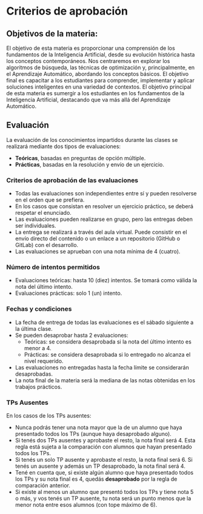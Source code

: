 # Criterios de aprobación

## Objetivos de la materia:

El objetivo de esta materia es proporcionar una comprensión de los fundamentos de la Inteligencia Artificial, desde su 
evolución histórica hasta los conceptos contemporáneos. Nos centraremos en explorar los algoritmos de búsqueda, las 
técnicas de optimización y, principalmente, en el Aprendizaje Automático, abordando los conceptos básicos. El objetivo 
final es capacitar a los estudiantes para comprender, implementar y aplicar soluciones inteligentes en una variedad de 
contextos. El objetivo principal de esta materia es sumergir a los estudiantes en los fundamentos de la Inteligencia 
Artificial, destacando que va más allá del Aprendizaje Automático. 

## Evaluación

La evaluación de los conocimientos impartidos durante las clases se realizará mediante dos tipos de evaluaciones:
- **Teóricas**, basadas en preguntas de opción múltiple.
- **Prácticas**, basadas en la resolución y envío de un ejercicio.

### Criterios de aprobación de las evaluaciones

- Todas las evaluaciones son independientes entre sí y pueden resolverse en el orden que se prefiera.
- En los casos que consistan en resolver un ejercicio práctico, se deberá respetar el enunciado.
- Las evaluaciones pueden realizarse en grupo, pero las entregas deben ser individuales.
- La entrega se realizará a través del aula virtual. Puede consistir en el envío directo del contenido o un enlace a un repositorio (GitHub o GitLab) con el desarrollo.
- Las evaluaciones se aprueban con una nota mínima de 4 (cuatro).

### Número de intentos permitidos

- Evaluaciones teóricas: hasta 10 (diez) intentos. Se tomará como válida la nota del último intento.
- Evaluaciones prácticas: solo 1 (un) intento.

### Fechas y condiciones
- La fecha de entrega de todas las evaluaciones es el sábado siguiente a la última clase.
- Se pueden desaprobar hasta 2 evaluaciones:
  - Teóricas: se considera desaprobada si la nota del último intento es menor a 4.
  - Prácticas: se considera desaprobada si lo entregado no alcanza el nivel requerido.
- Las evaluaciones no entregadas hasta la fecha límite se considerarán desaprobadas.
- La nota final de la materia será la mediana de las notas obtenidas en los trabajos prácticos.

### TPs Ausentes

En los casos de los TPs ausentes:

- Nunca podrás tener una nota mayor que la de un alumno que haya presentado todos los TPs (aunque haya desaprobado alguno).
- Si tenés dos TPs ausentes y aprobaste el resto, la nota final será 4. Esta regla está sujeta a la comparación con alumnos que hayan presentado todos los TPs.
- Si tenés un solo TP ausente y aprobaste el resto, la nota final será 6. Si tenés un ausente y además un TP desaprobado, la nota final será 4.
- Tené en cuenta que, si existe algún alumno que haya presentado todos los TPs y su nota final es 4, quedás **desaprobado** por la regla de comparación anterior.
- Si existe al menos un alumno que presentó todos los TPs y tiene nota 5 o más, y vos tenés un TP ausente, tu nota será un punto menos que la menor nota entre esos alumnos (con tope máximo de 6).